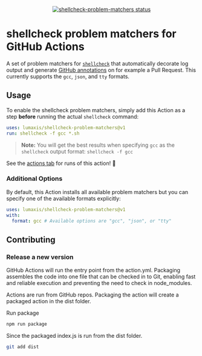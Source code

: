 
<p align="center">
  <a href="https://github.com/lumaxis/shellcheck-problem-matchers/actions"><img alt="shellcheck-problem-matchers status" src="https://github.com/lumaxis/shellcheck-problem-matchers/workflows/Test%20shellcheck%20problem%20matchers/badge.svg"></a>
</p>

# shellcheck problem matchers for GitHub Actions

A set of problem matchers for [`shellcheck`](https://github.com/koalaman/shellcheck) that automatically decorate log output and generate [GitHub annotations](https://help.github.com/en/github/collaborating-with-issues-and-pull-requests/about-status-checks) on for example a Pull Request.
This currently supports the `gcc`, `json`, and `tty` formats.

## Usage

To enable the shellcheck problem matchers, simply add this Action as a step **before** running the actual `shellcheck` command:

```yaml
uses: lumaxis/shellcheck-problem-matchers@v1
run: shellcheck -f gcc *.sh
```

> **Note:** You will get the best results when specifying `gcc` as the `shellcheck` output format: `shellcheck -f gcc`

See the [actions tab](https://github.com/lumaxis/shellcheck-problem-matchers/actions) for runs of this action! :rocket:

### Additional Options

By default, this Action installs all available problem matchers but you can specify one of the available formats explicitly:

```yaml
uses: lumaxis/shellcheck-problem-matchers@v1
with:
  format: gcc # Available options are "gcc", "json", or "tty"
```

## Contributing

### Release a new version

GitHub Actions will run the entry point from the action.yml. Packaging assembles the code into one file that can be checked in to Git, enabling fast and reliable execution and preventing the need to check in node_modules.

Actions are run from GitHub repos.  Packaging the action will create a packaged action in the dist folder.

Run package

```bash
npm run package
```

Since the packaged index.js is run from the dist folder.

```bash
git add dist
```
